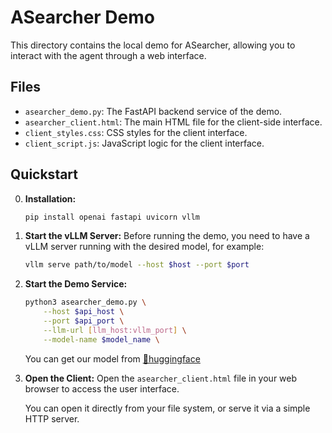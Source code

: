 # ASearcher Demo

This directory contains the local demo for ASearcher, allowing you to interact with the agent through a web interface.

## Files

- `asearcher_demo.py`: The FastAPI backend service of the demo.
- `asearcher_client.html`: The main HTML file for the client-side interface.
- `client_styles.css`: CSS styles for the client interface.
- `client_script.js`: JavaScript logic for the client interface.

## Quickstart
0. **Installation:**
    ```bash
    pip install openai fastapi uvicorn vllm
    ```

1. **Start the vLLM Server:**
    Before running the demo, you need to have a vLLM server running with the desired model, for example:
    ```bash
    vllm serve path/to/model --host $host --port $port
    ```

2.  **Start the Demo Service:**  
    ```bash
    python3 asearcher_demo.py \
        --host $api_host \
        --port $api_port \
        --llm-url [llm_host:vllm_port] \
        --model-name $model_name \
    ```
    You can get our model from [🤗huggingface](https://huggingface.co/collections/inclusionAI/asearcher-6891d8acad5ebc3a1e1fb2d1)

3.  **Open the Client:**
    Open the `asearcher_client.html` file in your web browser to access the user interface.

    You can open it directly from your file system, or serve it via a simple HTTP server.
